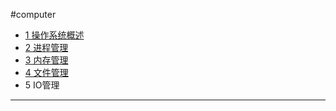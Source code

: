 #computer

- [1 操作系统概述](1%20操作系统概述.md)
- [2 进程管理](2%20进程管理.md)
- [3 内存管理](3%20内存管理.md)
- [4 文件管理](4%20文件管理.md)
- 5 IO管理
---



